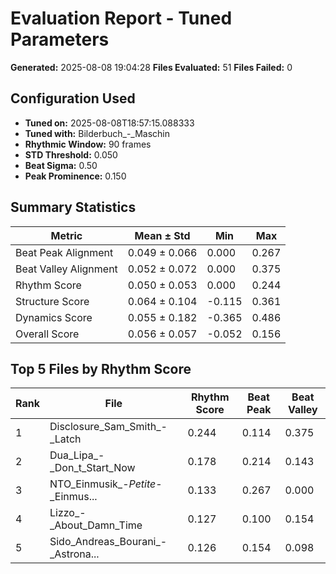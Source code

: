 # Evaluation Report - Tuned Parameters

**Generated:** 2025-08-08 19:04:28
**Files Evaluated:** 51
**Files Failed:** 0

## Configuration Used

- **Tuned on:** 2025-08-08T18:57:15.088333
- **Tuned with:** Bilderbuch_-_Maschin
- **Rhythmic Window:** 90 frames
- **STD Threshold:** 0.050
- **Beat Sigma:** 0.50
- **Peak Prominence:** 0.150

## Summary Statistics

| Metric | Mean ± Std | Min | Max |
|--------|------------|-----|-----|
| Beat Peak Alignment | 0.049 ± 0.066 | 0.000 | 0.267 |
| Beat Valley Alignment | 0.052 ± 0.072 | 0.000 | 0.375 |
| Rhythm Score | 0.050 ± 0.053 | 0.000 | 0.244 |
| Structure Score | 0.064 ± 0.104 | -0.115 | 0.361 |
| Dynamics Score | 0.055 ± 0.182 | -0.365 | 0.486 |
| Overall Score | 0.056 ± 0.057 | -0.052 | 0.156 |

## Top 5 Files by Rhythm Score

| Rank | File | Rhythm Score | Beat Peak | Beat Valley |
|------|------|--------------|-----------|-------------|
| 1 | Disclosure_Sam_Smith_-_Latch | 0.244 | 0.114 | 0.375 |
| 2 | Dua_Lipa_-_Don_t_Start_Now | 0.178 | 0.214 | 0.143 |
| 3 | NTO_Einmusik_-_Petite_-_Einmus... | 0.133 | 0.267 | 0.000 |
| 4 | Lizzo_-_About_Damn_Time | 0.127 | 0.100 | 0.154 |
| 5 | Sido_Andreas_Bourani_-_Astrona... | 0.126 | 0.154 | 0.098 |
